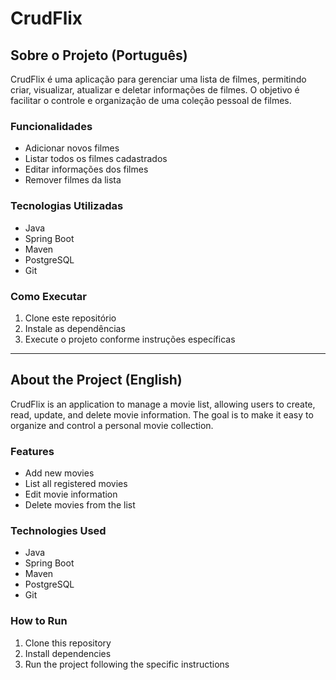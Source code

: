 # CrudFlix

## Sobre o Projeto (Português)

CrudFlix é uma aplicação para gerenciar uma lista de filmes, permitindo criar, visualizar, atualizar e deletar informações de filmes. O objetivo é facilitar o controle e organização de uma coleção pessoal de filmes.

### Funcionalidades

- Adicionar novos filmes
- Listar todos os filmes cadastrados
- Editar informações dos filmes
- Remover filmes da lista

### Tecnologias Utilizadas

- Java
- Spring Boot
- Maven
- PostgreSQL
- Git

### Como Executar

1. Clone este repositório
2. Instale as dependências
3. Execute o projeto conforme instruções específicas

---

## About the Project (English)

CrudFlix is an application to manage a movie list, allowing users to create, read, update, and delete movie information. The goal is to make it easy to organize and control a personal movie collection.

### Features

- Add new movies
- List all registered movies
- Edit movie information
- Delete movies from the list

### Technologies Used

- Java
- Spring Boot
- Maven
- PostgreSQL
- Git

### How to Run

1. Clone this repository
2. Install dependencies
3. Run the project following the specific instructions

